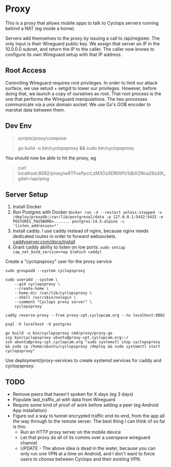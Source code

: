 # Proxy

This is a proxy that allows mobile apps to talk to Cyclops servers running
behind a NAT (eg inside a home).

Servers add themselves to the proxy by issuing a call to /api/register. The only
input is their Wireguard public key. We assign that server an IP in the 10.0.0.0
subnet, and return the IP to the caller. The caller now knows to configure its
own Wireguard setup with that IP address.

## Root Access

Controlling Wireguard requires root privileges. In order to limit our attack
surface, we use setuid + setgid to lower our privileges. However, before doing
that, we launch a copy of ourselves as root. That root process is the one that
performs the Wireguard manipulations. The two processes communicate via a unix
domain socket. We use Go's GOB encoder to marshal data between them.

## Dev Env

> scripts/proxy/compose

> go build -o bin/cyclopsproxy && sudo bin/cyclopsproxy

You should now be able to hit the proxy, eg

> curl
> localhost:8082/proxy/w8TFxsfIycrLzM3Oz9DR0tPU1dbX2Nna29zd3t_g4eI=/api/ping

## Server Setup

1. Install Docker
2. Run Postgres with Docker
   `docker run -d --restart unless-stopped -v /deploy/proxydb:/var/lib/postgresql/data -p 127.0.0.1:5432:5432 -e POSTGRES_PASSWORD=....... postgres:14.5-alpine -c 'listen_addresses=*'`
3. Install caddy. I use caddy instead of nginx, because nginx needs dedicated
   routes in order to forward websockets.
   [caddyserver.com/docs/install](https://caddyserver.com/docs/install#debian-ubuntu-raspbian)
4. Grant caddy ability to listen on low ports:
   `sudo setcap cap_net_bind_service=+ep $(which caddy)`

Create a "cyclopsproxy" user for the proxy service

```
sudo groupadd --system cyclopsproxy

sudo useradd --system \
    --gid cyclopsproxy \
    --create-home \
    --home-dir /var/lib/cyclopsproxy \
    --shell /usr/sbin/nologin \
    --comment "Cyclops proxy server" \
    cyclopsproxy
```

```
caddy reverse-proxy --from proxy-cpt.cyclopcam.org --to localhost:8082
```

```
psql -h localhost -U postgres
```

```
go build -o bin/cyclopsproxy cmd/proxy/proxy.go
scp bin/cyclopsproxy ubuntu@proxy-cpt.cyclopcam.org:~/
ssh ubuntu@proxy-cpt.cyclopcam.org "sudo systemctl stop cyclopsproxy && sudo cp /home/ubuntu/cyclopsproxy /deploy && sudo systemctl start cyclopsproxy"
```

Use deployment/proxy-services to create systemd services for caddy and
cyclopsproxy.

## TODO

-   Remove peers that haven't spoken for X days (eg 3 days)
-   Populate last_traffic_at with data from Wireguard
-   Require some kind of proof of work before adding a peer (eg Android App
    installation)
-   Figure out a way to tunnel encrypted traffic end-to-end, from the app all
    the way through to the remote server. The best thing I can think of so far
    is this:
    -   Run an HTTP proxy server on the mobile device
    -   Let that proxy do all of its comms over a userspace wireguard channel
    -   UPDATE - The above idea is dead in the water, because you can only run
        one VPN at a time on Android, and I don't want to force users to choose
        between Cyclops and their existing VPN.
